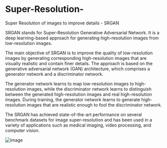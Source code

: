 # Super-Resolution-
Super Resolution of images to improve details - SRGAN

SRGAN stands for Super-Resolution Generative Adversarial Network. It is a deep learning-based approach for generating high-resolution images from low-resolution images.

The main objective of SRGAN is to improve the quality of low-resolution images by generating corresponding high-resolution images that are visually realistic and contain finer details. The approach is based on the generative adversarial network (GAN) architecture, which comprises a generator network and a discriminator network.

The generator network learns to map low-resolution images to high-resolution images, while the discriminator network learns to distinguish between the generated high-resolution images and real high-resolution images. During training, the generator network learns to generate high-resolution images that are realistic enough to fool the discriminator network.

The SRGAN has achieved state-of-the-art performance on several benchmark datasets for image super-resolution and has been used in a variety of applications such as medical imaging, video processing, and computer vision.

![image](https://user-images.githubusercontent.com/90919732/235141265-257c1fc2-7169-49a4-9b97-a72c4739d2ca.png)
